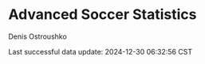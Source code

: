 # Advanced Soccer Statistics
Denis Ostroushko

<!-- gfm -->

Last successful data update: 2024-12-30 06:32:56 CST
